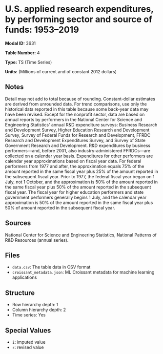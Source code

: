 # U.S. applied research expenditures, by performing sector and source of funds: 1953&#8211;2019

**Modal ID:** 3631

**Table Number:** 4

**Type:** TS (Time Series)

**Units:** (Millions of current and of constant 2012 dollars)

## Notes

Detail may not add to total because of rounding. Constant-dollar estimates are derived from unrounded data. For trend comparisons, use only the historical data reported in this table because some back-year data may have been revised. Except for the nonprofit sector, data are based on annual reports by performers in the National Center for Science and Engineering Statistics' annual R&D expenditure surveys: Business Research and Development Survey, Higher Education Research and Development Survey, Survey of Federal Funds for Research and Development, FFRDC Research and Development Expenditures Survey, and Survey of State Government Research and Development. R&D expenditures by business performers—and, before 2001, also industry-administered FFRDCs—are collected on a calendar year basis. Expenditures for other performers are calendar year approximations based on fiscal year data. For federal performers from 1977 and after, the approximation equals 75% of the amount reported in the same fiscal year plus 25% of the amount reported in the subsequent fiscal year. Prior to 1977, the federal fiscal year began on 1 July, not 1 October, and the approximation is 50% of the amount reported in the same fiscal year plus 50% of the amount reported in the subsequent fiscal year. The fiscal year for higher education performers and state government performers generally begins 1 July, and the calendar year approximation is 50% of the amount reported in the same fiscal year plus 50% of amount reported in the subsequent fiscal year.

## Sources

National Center for Science and Engineering Statistics, National Patterns of R&D Resources (annual series).

## Files

- `data.csv`: The table data in CSV format
- `croissant_metadata.json`: ML Croissant metadata for machine learning applications

## Structure

- Row hierarchy depth: 1
- Column hierarchy depth: 2
- Time series: Yes

## Special Values

- `i`: imputed value
- `r`: revised value
